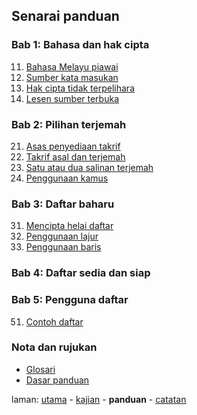 ---
---

## Senarai panduan

### Bab 1: Bahasa dan hak cipta

11. [Bahasa Melayu piawai](bab/piawai.md)
12. [Sumber kata masukan](bab/sumber.md)
13. [Hak cipta tidak terpelihara](bab/hak-cipta.md)
14. [Lesen sumber terbuka](bab/lesen.md)

### Bab 2: Pilihan terjemah

21. [Asas penyediaan takrif](bab/asas.md)
22. [Takrif asal dan terjemah](bab/takrif.md)
23. [Satu atau dua salinan terjemah](bab/salinan.md)
24. [Penggunaan kamus](bab/kamus.md)

### Bab 3: Daftar baharu

31. [Mencipta helai daftar](bab/helai.md)
32. [Penggunaan lajur](bab/lajur.md)
33. [Penggunaan baris](bab/baris.md)

### Bab 4: Daftar sedia dan siap

### Bab 5: Pengguna daftar

51. [Contoh daftar](bab/contoh.md)

### Nota dan rujukan

* [Glosari](ruj/glosari.md)
* [Dasar panduan](ruj/dasar.md)

laman: [utama][0] - [kajian][1] - **panduan** - [catatan][3]

  [0]: ../index.md
  [1]: ../kajian/index.md
  [3]: ../catatan/index.md
